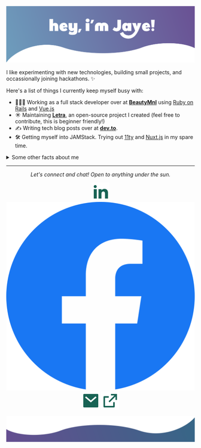 <img src="https://raw.githubusercontent.com/panaris/panaris/master/hero.svg" alt="Hero image">

I like experimenting with new technologies, building small projects, and occassionally joining hackathons. ✨

Here's a list of things I currently keep myself busy with:

- 👩🏻‍💻 Working as a full stack developer over at **[BeautyMnl](https://beautymnl.com)** using [Ruby on Rails](https://rubyonrails.org/) and [Vue.js](https://vuejs.org/)
- ☀️ Maintaining **[Letra](https://github.com/jayehernandez/letra-extension)**, an open-source project I created (feel free to contribute, this is beginner friendly!)
- ✍️ Writing tech blog posts over at **[dev.to](https://dev.to/jayehernandez)**.
- 🛠 Getting myself into JAMStack. Trying out [11ty](https://www.11ty.dev/) and [Nuxt.js](https://nuxtjs.org/) in my spare time.

<details>
  <summary>Some other facts about me</summary>
  <br>
  <p><i>Siri play ME! by Taylor Swift ft. Brendon Urie 🎶</i><p>

  - I post random photos and trip snippets at **[VSCO](https://vsco.co/jayehernandez)**. (Look at the Journal's tab!)
  - My go to jam when coding: musicals. Non-stop. ⭐️
  - I absolutely adore Eevee, the best Pokemon.
  

  ![My github stats](https://github-readme-stats.vercel.app/api?username=panaris&show_icons=true)
  <br><br>
  [![HitCount](https://hits.dwyl.com/panaris/panaris.svg)](https://hits.dwyl.com/panaris/panaris)
</details>

<hr>
<p align="center">
  <i>Let's connect and chat! Open to anything under the sun.</i>

  <p align="center">
    <a href="https://www.linkedin.com/in/christoforakis/" alt="Linkedin"><img src="https://raw.githubusercontent.com/panaris/panaris/master/linkedin-fill.svg"></a>
  <a href="https://www.linkedin.com/in/christoforakis/" alt="Facebook"><img src="https://raw.githubusercontent.com/panaris/panaris/master/facebook-fill.svg"></a>
    <a href="mailto:panagiotischristoforakis@gmail.com" alt="Contact me"><img src="https://raw.githubusercontent.com/panaris/panaris/master/mail-fill.svg"></a>
    <a href="https://paniccsoftworks.com" alt="My site"><img src="https://raw.githubusercontent.com/panaris/panaris/master/external-link-line.svg"></a>
  </p>

  
</p>

<img src="https://raw.githubusercontent.com/panaris/panaris/master/bottom.svg" alt="bottom">
